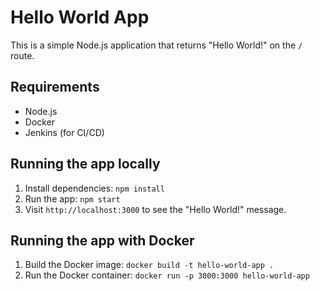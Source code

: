 # Hello World App

This is a simple Node.js application that returns "Hello World!" on the `/` route.

## Requirements
- Node.js
- Docker
- Jenkins (for CI/CD)

## Running the app locally
1. Install dependencies: `npm install`
2. Run the app: `npm start`
3. Visit `http://localhost:3000` to see the "Hello World!" message.

## Running the app with Docker
1. Build the Docker image: `docker build -t hello-world-app .`
2. Run the Docker container: `docker run -p 3000:3000 hello-world-app`
